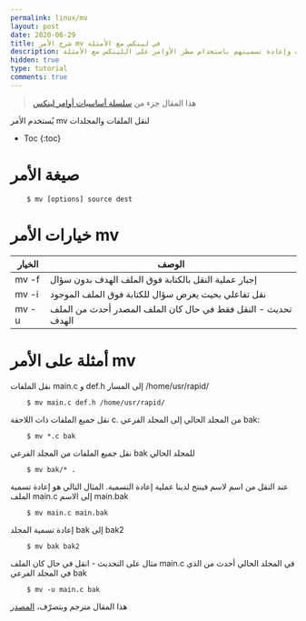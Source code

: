 ```yaml
---
permalink: linux/mv
layout: post
date: 2020-06-29
title: شرح الأمر mv في لينكس مع الأمثلة
description: شرح كيفية نقل الملفات والمجلدات وإعادة تسميتهم باستخدام سطر الأوامر على اللينكس مع الأمثلة
hidden: true
type: tutorial
comments: true
---
```


> هذا المقال جزء من [سلسلة أساسيات أوامر لينكس](/intro)

يُستخدم الأمر mv لنقل الملفات والمجلدات

* Toc
{:toc}

# صيغة الأمر

        $ mv [options] source dest


# خيارات الأمر mv

| الخيار | الوصف
| --- | ---
| mv -f| إجبار عملية النقل بالكتابة فوق الملف الهدف بدون سؤال
| mv -i| نقل تفاعلي بحيث يعرض سؤال للكتابة فوق الملف الموجود
| mv -u| تحديث - النقل فقط في حال كان الملف المصدر أحدث من الملف الهدف


# أمثلة على الأمر mv

نقل الملفات main.c و def.h إلى المسار /home/usr/rapid/

        $ mv main.c def.h /home/usr/rapid/

نقل جميع الملفات ذات اللاحقة c. من المجلد الحالي إلى المجلد الفرعي bak:

        $ mv *.c bak

نقل جميع الملفات من المجلد الفرعي bak للمجلد الحالي

        $ mv bak/* .

عند النقل من اسم لاسم فينتج لدينا عملية إعادة التسمية.
المثال التالي هو إعادة تسمية الملف main.c إلى الاسم main.bak 

        $ mv main.c main.bak

إعادة تسمية المجلد bak إلى bak2

        $ mv bak bak2

مثال على التحديث - انقل في حال كان الملف main.c في المجلد الحالي أحدث من الذي في المجلد الفرعي bak

        $ mv -u main.c bak

هذا المقال مترجم وبتصرّف، [المصدر](https://www.rapidtables.com/code/linux/mv.html)
